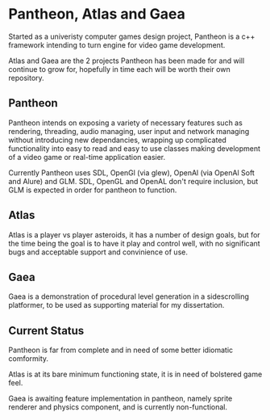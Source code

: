 # Pantheon, Atlas and Gaea
Started as a univeristy computer games design project, Pantheon is a c++ framework intending to turn engine for video game development.

Atlas and Gaea are the 2 projects Pantheon has been made for and will continue to grow for, hopefully in time each will be worth their own repository.

## Pantheon
Pantheon intends on exposing a variety of necessary features such as rendering, threading, audio managing, user input and network managing without introducing new dependancies, wrapping up complicated functionality into easy to read and easy to use classes making development of a video game or real-time application easier. 

Currently Pantheon uses SDL, OpenGl (via glew), OpenAl (via OpenAl Soft and Alure) and GLM. SDL, OpenGL and OpenAL don't require inclusion, but GLM is expected in order for pantheon to function.

## Atlas
Atlas is a player vs player asteroids, it has a number of design goals, but for the time being the goal is to have it play and control well, with no significant bugs and acceptable support and convinience of use.

## Gaea
Gaea is a demonstration of procedural level generation in a sidescrolling platformer, to be used as supporting material for my dissertation.

## Current Status
Pantheon is far from complete and in need of some better idiomatic comformity.

Atlas is at its bare minimum functioning state, it is in need of bolstered game feel.

Gaea is awaiting feature implementation in pantheon, namely sprite renderer and physics component, and is currently non-functional.
